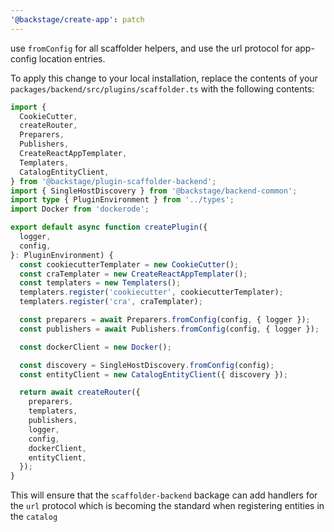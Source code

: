 ```yaml
---
'@backstage/create-app': patch
---
```


use `fromConfig` for all scaffolder helpers, and use the url protocol for app-config location entries.

To apply this change to your local installation, replace the contents of your `packages/backend/src/plugins/scaffolder.ts` with the following contents:

```ts
import {
  CookieCutter,
  createRouter,
  Preparers,
  Publishers,
  CreateReactAppTemplater,
  Templaters,
  CatalogEntityClient,
} from '@backstage/plugin-scaffolder-backend';
import { SingleHostDiscovery } from '@backstage/backend-common';
import type { PluginEnvironment } from '../types';
import Docker from 'dockerode';

export default async function createPlugin({
  logger,
  config,
}: PluginEnvironment) {
  const cookiecutterTemplater = new CookieCutter();
  const craTemplater = new CreateReactAppTemplater();
  const templaters = new Templaters();
  templaters.register('cookiecutter', cookiecutterTemplater);
  templaters.register('cra', craTemplater);

  const preparers = await Preparers.fromConfig(config, { logger });
  const publishers = await Publishers.fromConfig(config, { logger });

  const dockerClient = new Docker();

  const discovery = SingleHostDiscovery.fromConfig(config);
  const entityClient = new CatalogEntityClient({ discovery });

  return await createRouter({
    preparers,
    templaters,
    publishers,
    logger,
    config,
    dockerClient,
    entityClient,
  });
}
```

This will ensure that the `scaffolder-backend` backage can add handlers for the `url` protocol which is becoming the standard when registering entities in the `catalog`
